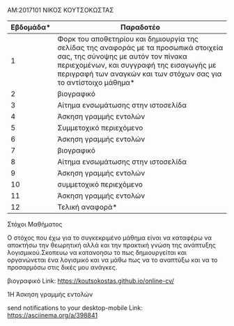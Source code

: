 AM:2017101
ΝΙΚΟΣ ΚΟΥΤΣΟΚΩΣΤΑΣ


| Εβδομάδα* | Παραδοτέο |
| --- | --- |
| 1 | Φορκ του αποθετηρίου και δημιουργία της σελίδας της αναφοράς με τα προσωπικά στοιχεία σας, της σύνοψης με αυτόν τον πίνακα περιεχομένων, και συγγραφή της εισαγωγής με περιγραφή των αναγκών και των στόχων σας για το αντίστοιχο μάθημα* |
| 2 | βιογραφικό |
| 3 | Αίτημα ενσωμάτωσης στην ιστοσελίδα |
| 4 | Άσκηση γραμμής εντολών |
| 5 | Συμμετοχικό περιεχόμενο |
| 6 | Άσκηση γραμμής εντολών |
| 7 | βιογραφικό |
| 8 | Αίτημα ενσωμάτωσης στην ιστοσελίδα |
| 9 | Άσκηση γραμμής εντολών |
| 10 | συμμετοχικό περιεχόμενο |
| 11 | Άσκηση γραμμής εντολών |
| 12 | Τελική αναφορά* |


Στόχοι Μαθήματος

Ο στόχος που έχω για το συγκεκριμένο μάθημα είναι να καταφέρω να αποκτήσω την θεωρητική αλλά  και την πρακτική γνώση της ανάπτυξης λογισμικού.Σκοπευω να κατανοησω το πως δημιουργείται και οργανώνεται ένα λογισμικό και να μάθω πως να το αναπτύξω και να το προσαρμόσω στις δικές μου ανάγκες.


βιογραφικό
Link: https://koutsokostas.github.io/online-cv/

1Η Άσκηση γραμμής εντολών

send notifications to your desktop-mobile
Link: https://asciinema.org/a/398841
